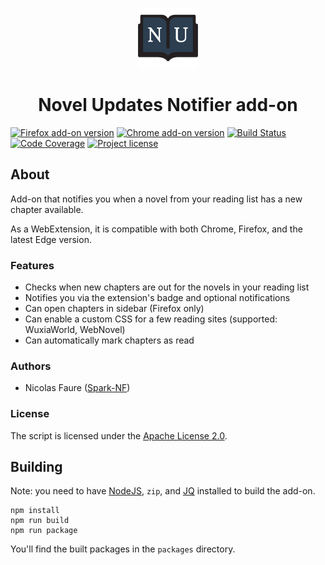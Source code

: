 <p align="center"><img src="icons/icon-96.png" alt="" /></p>

<h1 align="center">Novel Updates Notifier add-on</h1>

[![Firefox add-on version](https://img.shields.io/amo/v/novel-updates-notifier.svg)](https://addons.mozilla.org/en-US/firefox/addon/novel-updates-notifier/)
[![Chrome add-on version](https://img.shields.io/chrome-web-store/v/plhhbkakiaffbinchcacleepogbjlban.svg)](https://chrome.google.com/webstore/detail/novel-updates-notifier/plhhbkakiaffbinchcacleepogbjlban)
[![Build Status](https://travis-ci.org/Spark-NF/novel-updates-notifier.svg?branch=master)](https://travis-ci.org/Spark-NF/novel-updates-notifier)
[![Code Coverage](https://img.shields.io/codecov/c/github/Spark-NF/novel-updates-notifier.svg)](https://codecov.io/gh/Spark-NF/novel-updates-notifier)
[![Project license](https://img.shields.io/github/license/Spark-NF/novel-updates-notifier.svg)](https://raw.githubusercontent.com/Spark-NF/novel-updates-notifier/master/LICENSE)

## About
Add-on that notifies you when a novel from your reading list has a new chapter available.

As a WebExtension, it is compatible with both Chrome, Firefox, and the latest Edge version.

### Features
* Checks when new chapters are out for the novels in your reading list
* Notifies you via the extension's badge and optional notifications
* Can open chapters in sidebar (Firefox only)
* Can enable a custom CSS for a few reading sites (supported: WuxiaWorld, WebNovel)
* Can automatically mark chapters as read

### Authors
* Nicolas Faure ([Spark-NF](https://github.com/Spark-NF))

### License
The script is licensed under the [Apache License 2.0](http://www.apache.org/licenses/LICENSE-2.0).

## Building
Note: you need to have [NodeJS](https://nodejs.org/), `zip`, and [JQ](https://stedolan.github.io/jq/) installed to build the add-on.

```
npm install
npm run build
npm run package
```

You'll find the built packages in the `packages` directory.